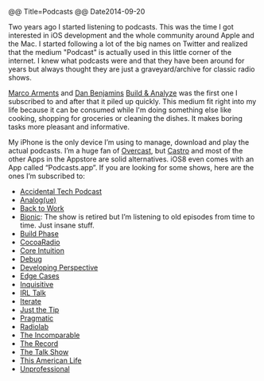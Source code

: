 @@ Title=Podcasts
@@ Date2014-09-20

Two years ago I started listening to podcasts. This was the time I got interested in iOS development and the whole community around Apple and the Mac. I started following a lot of the big names on Twitter and realized that the medium "Podcast" is actually used in this little corner of the internet. I knew what podcasts were and that they have been around for years but always thought they are just a graveyard/archive for classic radio shows. 

[Marco Arments](http://www.marco.org) and [Dan Benjamins](http://benjamin.org/dan/) [Build & Analyze](http://5by5.tv/buildanalyze) was the first one I subscribed to and after that it piled up quickly. This medium fit right into my life because it can be consumed while I'm doing something else like cooking, shopping for groceries or cleaning the dishes. It makes boring tasks more pleasant and informative.

My iPhone is the only device I’m using to manage, download and play the actual podcasts. I’m a huge fan of [Overcast](https://overcast.fm/), but [Castro](http://castro.fm) and most of the other Apps in the Appstore are solid alternatives. iOS8 even comes with an App called “Podcasts.app”. If you are looking for some shows, here are the ones I’m subscribed to:

- [Accidental Tech Podcast](http://atp.fm)
- [Analog(ue)](http://relay.fm/analogue)
- [Back to Work](http://5by5.tv/b2w)
- [Bionic](http://5by5.tv/bionic): The show is retired but I’m listening to old episodes from time to time. Just insane stuff.
- [Build Phase](http://podcasts.thoughtbot.com/buildphase)
- [CocoaRadio](http://cocoaradio.fm)
- [Core Intuition](http://www.coreint.org)
- [Debug](http://www.imore.com/debug)
- [Developing Perspective](http://developingperspective.com)
- [Edge Cases](http://edgecasesshow.com)
- [Inquisitive](http://relay.fm/inquisitive)
- [IRL Talk](http://www.irltalk.com)
- [Iterate](http://www.imore.com/iterate)
- [Just the Tip](http://justthetip.fm)
- [Pragmatic](http://techdistortion.com/podcasts/pragmatic)
- [Radiolab](http://www.radiolab.org/series/podcasts/)
- [The Incomparable](http://5by5.tv/incomparable/)
- [The Record](http://therecord.co)
- [The Talk Show](https://daringfireball.net/thetalkshow/)
- [This American Life](http://www.thisamericanlife.org)
- [Unprofessional](http://unprofesh.com)